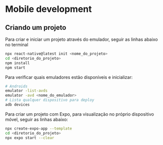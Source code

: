 # Mobile development
<div align='center'>

</div>

## Criando um projeto
Para criar e iniciar um projeto através do emulador, seguir as linhas abaixo no terminal
~~~bash
npx react-native@latest init <nome_do_projeto>
cd <diretorio_do_projeto>
npm install
npm start
~~~
Para verificar quais emuladores estão disponíveis e inicializar:
~~~bash
# Androids
emulator -list-avds
emulator -avd <nome_do_emulador>
# Lista qualquer dispositivo para deploy
adb devices
~~~

Para criar um projeto com Expo, para visualização no próprio dispositivo móvel, seguir as linhas abaixo:
~~~bash
npx create-expo-app --template
cd <diretorio_do_projeto>
npx expo start --clear
~~~